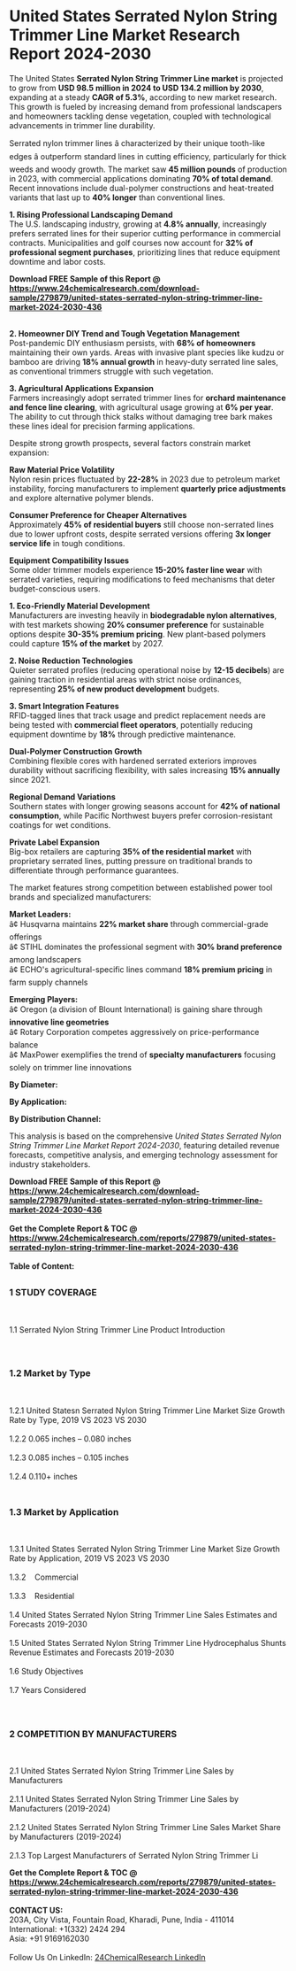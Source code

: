 <h1>United States Serrated Nylon String Trimmer Line Market Research Report 2024-2030</h1><p>The United States <strong>Serrated Nylon String Trimmer Line market</strong> is projected to grow from <strong>USD 98.5 million in 2024 to USD 134.2 million by 2030</strong>, expanding at a steady <strong>CAGR of 5.3%</strong>, according to new market research. This growth is fueled by increasing demand from professional landscapers and homeowners tackling dense vegetation, coupled with technological advancements in trimmer line durability.</p><p>Serrated nylon trimmer lines â characterized by their unique tooth-like edges â outperform standard lines in cutting efficiency, particularly for thick weeds and woody growth. The market saw <strong>45 million pounds</strong> of production in 2023, with commercial applications dominating <strong>70% of total demand</strong>. Recent innovations include dual-polymer constructions and heat-treated variants that last up to <strong>40% longer</strong> than conventional lines.</p><p><strong>1. Rising Professional Landscaping Demand</strong><br>
The U.S. landscaping industry, growing at <strong>4.8% annually</strong>, increasingly prefers serrated lines for their superior cutting performance in commercial contracts. Municipalities and golf courses now account for <strong>32% of professional segment purchases</strong>, prioritizing lines that reduce equipment downtime and labor costs.</p><div><b>Download FREE Sample of this Report @ 
            <a href="https://www.24chemicalresearch.com/download-sample/279879/united-states-serrated-nylon-string-trimmer-line-market-2024-2030-436">
            https://www.24chemicalresearch.com/download-sample/279879/united-states-serrated-nylon-string-trimmer-line-market-2024-2030-436</a></b></div><br><p><strong>2. Homeowner DIY Trend and Tough Vegetation Management</strong><br>
Post-pandemic DIY enthusiasm persists, with <strong>68% of homeowners</strong> maintaining their own yards. Areas with invasive plant species like kudzu or bamboo are driving <strong>18% annual growth</strong> in heavy-duty serrated line sales, as conventional trimmers struggle with such vegetation.</p><p><strong>3. Agricultural Applications Expansion</strong><br>
Farmers increasingly adopt serrated trimmer lines for <strong>orchard maintenance and fence line clearing</strong>, with agricultural usage growing at <strong>6% per year</strong>. The ability to cut through thick stalks without damaging tree bark makes these lines ideal for precision farming applications.</p><p>Despite strong growth prospects, several factors constrain market expansion:</p><p><strong>Raw Material Price Volatility</strong><br>
Nylon resin prices fluctuated by <strong>22-28%</strong> in 2023 due to petroleum market instability, forcing manufacturers to implement <strong>quarterly price adjustments</strong> and explore alternative polymer blends.</p><p><strong>Consumer Preference for Cheaper Alternatives</strong><br>
Approximately <strong>45% of residential buyers</strong> still choose non-serrated lines due to lower upfront costs, despite serrated versions offering <strong>3x longer service life</strong> in tough conditions.</p><p><strong>Equipment Compatibility Issues</strong><br>
Some older trimmer models experience<strong> 15-20% faster line wear</strong> with serrated varieties, requiring modifications to feed mechanisms that deter budget-conscious users.</p><p><strong>1. Eco-Friendly Material Development</strong><br>
Manufacturers are investing heavily in <strong>biodegradable nylon alternatives</strong>, with test markets showing <strong>20% consumer preference</strong> for sustainable options despite <strong>30-35% premium pricing</strong>. New plant-based polymers could capture <strong>15% of the market</strong> by 2027.</p><p><strong>2. Noise Reduction Technologies</strong><br>
Quieter serrated profiles (reducing operational noise by <strong>12-15 decibels</strong>) are gaining traction in residential areas with strict noise ordinances, representing <strong>25% of new product development</strong> budgets.</p><p><strong>3. Smart Integration Features</strong><br>
RFID-tagged lines that track usage and predict replacement needs are being tested with <strong>commercial fleet operators</strong>, potentially reducing equipment downtime by <strong>18%</strong> through predictive maintenance.</p><p><strong>Dual-Polymer Construction Growth</strong><br>
Combining flexible cores with hardened serrated exteriors improves durability without sacrificing flexibility, with sales increasing <strong>15% annually</strong> since 2021.</p><p><strong>Regional Demand Variations</strong><br>
Southern states with longer growing seasons account for <strong>42% of national consumption</strong>, while Pacific Northwest buyers prefer corrosion-resistant coatings for wet conditions.</p><p><strong>Private Label Expansion</strong><br>
Big-box retailers are capturing <strong>35% of the residential market</strong> with proprietary serrated lines, putting pressure on traditional brands to differentiate through performance guarantees.</p><p>The market features strong competition between established power tool brands and specialized manufacturers:</p><p><strong>Market Leaders:</strong><br>
â¢ Husqvarna maintains <strong>22% market share</strong> through commercial-grade offerings<br>
â¢ STIHL dominates the professional segment with <strong>30% brand preference</strong> among landscapers<br>
â¢ ECHO's agricultural-specific lines command <strong>18% premium pricing</strong> in farm supply channels</p><p><strong>Emerging Players:</strong><br>
â¢ Oregon (a division of Blount International) is gaining share through <strong>innovative line geometries</strong><br>
â¢ Rotary Corporation competes aggressively on price-performance balance<br>
â¢ MaxPower exemplifies the trend of <strong>specialty manufacturers</strong> focusing solely on trimmer line innovations</p><p><strong>By Diameter:</strong></p><p><strong>By Application:</strong></p><p><strong>By Distribution Channel:</strong></p><p>This analysis is based on the comprehensive <em>United States Serrated Nylon String Trimmer Line Market Report 2024-2030</em>, featuring detailed revenue forecasts, competitive analysis, and emerging technology assessment for industry stakeholders.</p><div><b>Download FREE Sample of this Report @ 
            <a href="https://www.24chemicalresearch.com/download-sample/279879/united-states-serrated-nylon-string-trimmer-line-market-2024-2030-436">
            https://www.24chemicalresearch.com/download-sample/279879/united-states-serrated-nylon-string-trimmer-line-market-2024-2030-436</a></b></div><br><div><b>Get the Complete Report & TOC @ 
            <a href="https://www.24chemicalresearch.com/reports/279879/united-states-serrated-nylon-string-trimmer-line-market-2024-2030-436">
            https://www.24chemicalresearch.com/reports/279879/united-states-serrated-nylon-string-trimmer-line-market-2024-2030-436</a></b></div><br>
            <b>Table of Content:</b><p><h2><span style="font-size:16px"><strong>1 STUDY COVERAGE</strong></span></h2><br />
<p>1.1 Serrated Nylon String Trimmer Line Product Introduction</p><br />
<h2><span style="font-size:16px"><strong>1.2 Market by Type</strong></span></h2><br />
<p>1.2.1 United Statesn Serrated Nylon String Trimmer Line Market Size Growth Rate by Type, 2019 VS 2023 VS 2030<br /><br />
1.2.2 0.065 inches &#150; 0.080 inches&nbsp;&nbsp; &nbsp;<br /><br />
1.2.3 0.085 inches &#150; 0.105 inches<br /><br />
1.2.4 0.110+ inches<br /><br />
<h2><span style="font-size:16px"><strong>1.3 Market by Application</strong></span></h2><br />
<p>1.3.1 United States Serrated Nylon String Trimmer Line Market Size Growth Rate by Application, 2019 VS 2023 VS 2030<br /><br />
1.3.2&nbsp;&nbsp; &nbsp;Commercial<br /><br />
1.3.3&nbsp;&nbsp; &nbsp;Residential<br /><br />
1.4 United States Serrated Nylon String Trimmer Line Sales Estimates and Forecasts 2019-2030<br /><br />
1.5 United States Serrated Nylon String Trimmer Line Hydrocephalus Shunts Revenue Estimates and Forecasts 2019-2030<br /><br />
1.6 Study Objectives<br /><br />
1.7 Years Considered</p><br />
<h2><span style="font-size:16px"><strong>2 COMPETITION BY MANUFACTURERS</strong></span></h2><br />
<p>2.1 United States Serrated Nylon String Trimmer Line Sales by Manufacturers<br /><br />
2.1.1 United States Serrated Nylon String Trimmer Line Sales by Manufacturers (2019-2024)<br /><br />
2.1.2 United States Serrated Nylon String Trimmer Line Sales Market Share by Manufacturers (2019-2024)<br /><br />
2.1.3 Top Largest Manufacturers of Serrated Nylon String Trimmer Li</p><div><b>Get the Complete Report & TOC @ 
            <a href="https://www.24chemicalresearch.com/reports/279879/united-states-serrated-nylon-string-trimmer-line-market-2024-2030-436">
            https://www.24chemicalresearch.com/reports/279879/united-states-serrated-nylon-string-trimmer-line-market-2024-2030-436</a></b></div><br><b>CONTACT US:</b><br>
            203A, City Vista, Fountain Road, Kharadi, Pune, India - 411014<br>
            International: +1(332) 2424 294<br>
            Asia: +91 9169162030 <br><br>
            Follow Us On LinkedIn: <a href="https://www.linkedin.com/company/24chemicalresearch/">24ChemicalResearch LinkedIn</a>